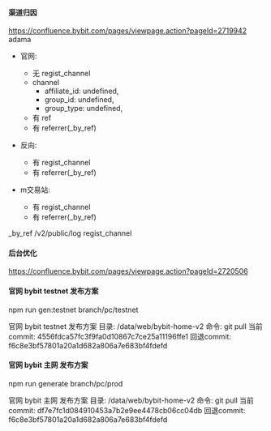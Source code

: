 #### 渠道归因
https://confluence.bybit.com/pages/viewpage.action?pageId=2719942
adama
- 官网:
  - 无 regist_channel 
  - channel
    - affiliate_id: undefined,
    - group_id: undefined,
    - group_type: undefined,
  - 有 ref  
  - 有 referrer(_by_ref)

- 反向:
  - 有 regist_channel
  - 有 referrer(_by_ref)

- m交易站:
  - 有 regist_channel
  - 有 referrer(_by_ref)

_by_ref
/v2/public/log
regist_channel

#### 后台优化
https://confluence.bybit.com/pages/viewpage.action?pageId=2720506


#### 官网 bybit testnet 发布方案
npm run gen:testnet
branch/pc/testnet

官网 bybit testnet 发布方案
目录: /data/web/bybit-home-v2
命令: git pull
当前commit: 4556fdca57fc3f9fa0d10867c7ce25a11196ffe1
回退commit: f6c8e3bf57801a20a1d682a806a7e683bf4fdefd

#### 官网 bybit 主网 发布方案
npm run generate
branch/pc/prod

官网 bybit 主网 发布方案
目录: /data/web/bybit-home-v2
命令: git pull
当前commit: df7e7fc1d084910453a7b2e9ee4478cb06cc04db
回退commit: f6c8e3bf57801a20a1d682a806a7e683bf4fdefd